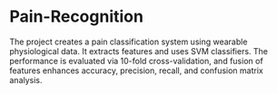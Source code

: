 # Pain-Recognition
The project creates a pain classification system using wearable physiological data. It extracts features and uses SVM  classifiers. The performance is evaluated via 10-fold cross-validation, and fusion of features enhances accuracy, precision, recall, and confusion matrix analysis.
